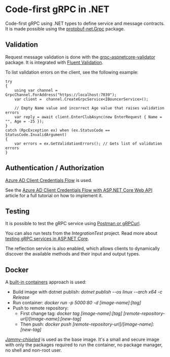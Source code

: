 # Code-first gRPC in .NET

Code-first gRPC using .NET types to define service and message contracts.
It is made possible using the [protobuf-net.Grpc](https://protobuf-net.github.io/protobuf-net.Grpc/) package.

## Validation

Request message validation is done with the [grpc-aspnetcore-validator](https://github.com/AnthonyGiretti/grpc-aspnetcore-validator) package. It is integrated with [Fluent Validation](https://github.com/FluentValidation/FluentValidation).

To list validation errors on the client, see the following example:

```
try
{
    using var channel = GrpcChannel.ForAddress("https://localhost:7039");
    var client =  channel.CreateGrpcService<IBouncerService>();
    
    // Empty Name value and incorrect Age value that raises validation errors
    var reply = await client.EnterClubAsync(new EnterRequest { Name = "", Age = -25 });
}
catch (RpcException ex) when (ex.StatusCode == StatusCode.InvalidArgument)
{
    var errors = ex.GetValidationErrors(); // Gets list of validation errors
}
```

## Authentication / Authorization

[Azure AD Client Credentials Flow](https://learn.microsoft.com/en-us/azure/active-directory/develop/v2-oauth2-client-creds-grant-flow) is used.

See the [Azure AD Client Credentials Flow with ASP.NET Core Web API](https://medium.com/@albinronnkvist/azure-ad-client-credential-flow-with-asp-net-core-web-api-f2a1f7b29532) article for a full tutorial on how to implement it.

## Testing

It is possible to test the gRPC service using [Postman or gRPCurl](https://learn.microsoft.com/en-us/aspnet/core/grpc/test-tools?view=aspnetcore-7.0).

You can also run tests from the _IntegrationTest_ project. Read more about [testing gRPC services in ASP.NET Core](https://learn.microsoft.com/en-us/aspnet/core/grpc/test-services?view=aspnetcore-7.0).

The reflection service is also enabled, which allows clients to dynamically discover the available methods and their input and output types.

## Docker

A [built-in containers](https://learn.microsoft.com/en-us/dotnet/core/docker/publish-as-container) approach is used:

- Build image with dotnet publish: _dotnet publish --os linux --arch x64 -c Release_
- Run container: _docker run -p 5000:80 -d [image-name]:[tag]_
- Push to remote repository: 
  - First change tag: _docker tag [image-name]:[tag] [remote-repository-url]/[image-name]:[new-tag]_
  - Then push: _docker push [remote-repository-url]/[image-name]:[new-tag]_

[_Jammy-chiseled_](https://github.com/dotnet/dotnet-docker/blob/ad733d1665b76ca944213fbce779922c39466a54/src/aspnet/7.0/jammy-chiseled/amd64/Dockerfile) is used as the base image.
It's a small and secure image with only the packages required to run the container, no package manager, no shell and non-root user.
